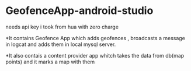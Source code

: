 # GeofenceApp-android-studio
needs api key i took from hua with zero charge

*It contains Geofence App which adds geofences , broadcasts a message in logcat and adds them in local mysql server.

*It also contais a content provider app whitch takes the data from db(map points) and it marks a map with them
